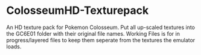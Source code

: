 # ColosseumHD-Texturepack
An HD texture pack for Pokemon Colosseum.
Put all up-scaled textures into the GC6E01 folder with their original file names.
Working Files is for in progress/layered files to keep them seperate from the textures the emulator loads.
